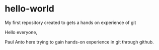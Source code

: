 # hello-world
My first repository created to gets a hands on experience of git

Hello everyone,

Paul Anto here trying to gain hands-on experience in git through github.
